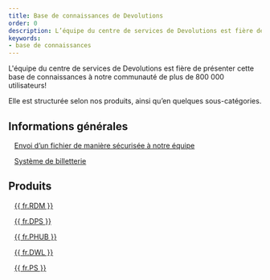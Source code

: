 ```yaml
---
title: Base de connaissances de Devolutions
order: 0
description: L’équipe du centre de services de Devolutions est fière de présenter cette base de connaissances à notre communauté de plus de 800 000 utilisateurs!
keywords:
- base de connaissances
---
```

L'équipe du centre de services de Devolutions est fière de présenter cette base de connaissances à notre communauté de plus de 800 000 utilisateurs!  

Elle est structurée selon nos produits, ainsi qu’en quelques sous-catégories.  

## Informations générales 
&nbsp; &nbsp;[Envoi d’un fichier de manière sécurisée à notre équipe](/fr/kb/devolutions-customer-success/securely-send-file/)  

&nbsp; &nbsp;[Système de billetterie](/fr/kb/devolutions-customer-success/ticketing-system/)  

## Produits 
&nbsp; &nbsp;[{{ fr.RDM }}](/fr/kb/remote-desktop-manager/)  

&nbsp; &nbsp;[{{ fr.DPS }}](/fr/kb/devolutions-server/)  

&nbsp; &nbsp;[{{ fr.PHUB }}](/fr/kb/password-hub/)  

&nbsp; &nbsp;[{{ fr.DWL }}](/fr/kb/devolutions-web-login/)  

&nbsp; &nbsp;[{{ fr.PS }}](/fr/kb/devolutions-powershell/)
